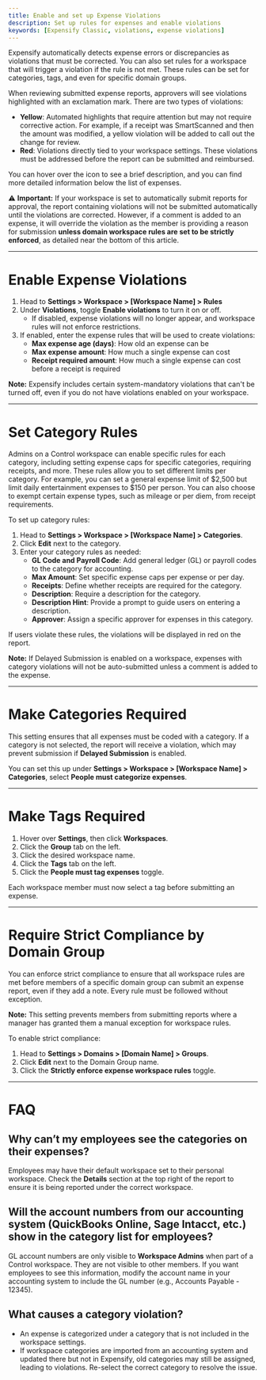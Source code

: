 ```yaml
---
title: Enable and set up Expense Violations
description: Set up rules for expenses and enable violations
keywords: [Expensify Classic, violations, expense violations]
---
```

<div id="expensify-classic" markdown="1">

   Expensify automatically detects expense errors or discrepancies as violations that must be corrected. You can also set rules for a workspace that will trigger a violation if the rule is not met. These rules can be set for categories, tags, and even for specific domain groups.

When reviewing submitted expense reports, approvers will see violations highlighted with an exclamation mark. There are two types of violations:
- **Yellow**: Automated highlights that require attention but may not require corrective action. For example, if a receipt was SmartScanned and then the amount was modified, a yellow violation will be added to call out the change for review.
- **Red**: Violations directly tied to your workspace settings. These violations must be addressed before the report can be submitted and reimbursed.

You can hover over the icon to see a brief description, and you can find more detailed information below the list of expenses. 

⚠️ **Important:** If your workspace is set to automatically submit reports for approval, the report containing violations will not be submitted automatically until the violations are corrected. However, if a comment is added to an expense, it will override the violation as the member is providing a reason for submission **unless domain workspace rules are set to be strictly enforced**, as detailed near the bottom of this article.

---

# Enable Expense Violations

1. Head to **Settings > Workspace > [Workspace Name] > Rules**
2. Under **Violations**, toggle **Enable violations** to turn it on or off.
   - If disabled, expense violations will no longer appear, and workspace rules will not enforce restrictions.
3. If enabled, enter the expense rules that will be used to create violations:
   - **Max expense age (days)**: How old an expense can be
   - **Max expense amount**: How much a single expense can cost
   - **Receipt required amount**: How much a single expense can cost before a receipt is required

**Note:** Expensify includes certain system-mandatory violations that can't be turned off, even if you do not have violations enabled on your workspace.

---

# Set Category Rules

Admins on a Control workspace can enable specific rules for each category, including setting expense caps for specific categories, requiring receipts, and more. These rules allow you to set different limits per category. For example, you can set a general expense limit of $2,500 but limit daily entertainment expenses to $150 per person. You can also choose to exempt certain expense types, such as mileage or per diem, from receipt requirements.

To set up category rules:
1. Head to **Settings > Workspace > [Workspace Name] > Categories**.
2. Click **Edit** next to the category.
3. Enter your category rules as needed:
   - **GL Code and Payroll Code**: Add general ledger (GL) or payroll codes to the category for accounting.
   - **Max Amount**: Set specific expense caps per expense or per day.
   - **Receipts**: Define whether receipts are required for the category.
   - **Description**: Require a description for the category.
   - **Description Hint**: Provide a prompt to guide users on entering a description.
   - **Approver**: Assign a specific approver for expenses in this category.

If users violate these rules, the violations will be displayed in red on the report.

**Note:** If Delayed Submission is enabled on a workspace, expenses with category violations will not be auto-submitted unless a comment is added to the expense.

---

# Make Categories Required

This setting ensures that all expenses must be coded with a category. If a category is not selected, the report will receive a violation, which may prevent submission if **Delayed Submission** is enabled.

You can set this up under **Settings > Workspace > [Workspace Name] > Categories**, select **People must categorize expenses**.

---

# Make Tags Required

1. Hover over **Settings**, then click **Workspaces**.
2. Click the **Group** tab on the left.
3. Click the desired workspace name.
4. Click the **Tags** tab on the left.
5. Click the **People must tag expenses** toggle.

Each workspace member must now select a tag before submitting an expense.

---

# Require Strict Compliance by Domain Group

You can enforce strict compliance to ensure that all workspace rules are met before members of a specific domain group can submit an expense report, even if they add a note. Every rule must be followed without exception.

**Note:** This setting prevents members from submitting reports where a manager has granted them a manual exception for workspace rules.

To enable strict compliance:
1. Head to **Settings > Domains > [Domain Name] > Groups**.
3. Click **Edit** next to the Domain Group name.
4. Click the **Strictly enforce expense workspace rules** toggle.

---

# FAQ

## Why can’t my employees see the categories on their expenses?

Employees may have their default workspace set to their personal workspace. Check the **Details** section at the top right of the report to ensure it is being reported under the correct workspace.

## Will the account numbers from our accounting system (QuickBooks Online, Sage Intacct, etc.) show in the category list for employees?

GL account numbers are only visible to **Workspace Admins** when part of a Control workspace. They are not visible to other members. If you want employees to see this information, modify the account name in your accounting system to include the GL number (e.g., Accounts Payable - 12345).

## What causes a category violation?

- An expense is categorized under a category that is not included in the workspace settings.
- If workspace categories are imported from an accounting system and updated there but not in Expensify, old categories may still be assigned, leading to violations. Re-select the correct category to resolve the issue.

</div>
